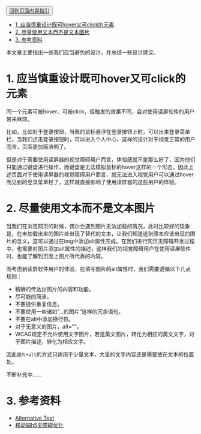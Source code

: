 <button>[回到页面内容指引](../content-creation.md)</button>
<!-- TOC -->

- [1. 应当慎重设计既可hover又可click的元素](#1-%E5%BA%94%E5%BD%93%E6%85%8E%E9%87%8D%E8%AE%BE%E8%AE%A1%E6%97%A2%E5%8F%AFhover%E5%8F%88%E5%8F%AFclick%E7%9A%84%E5%85%83%E7%B4%A0)
- [2. 尽量使用文本而不是文本图片](#2-%E5%B0%BD%E9%87%8F%E4%BD%BF%E7%94%A8%E6%96%87%E6%9C%AC%E8%80%8C%E4%B8%8D%E6%98%AF%E6%96%87%E6%9C%AC%E5%9B%BE%E7%89%87)
- [3. 参考资料](#3-%E5%8F%82%E8%80%83%E8%B5%84%E6%96%99)

<!-- /TOC -->
本文章主要指出一些我们应当避免的设计，并总结一些设计建议。

# 1. 应当慎重设计既可hover又可click的元素

同一个元素可被hover、可被click，但触发的效果不同，会对使用读屏软件的用户带来麻烦。

比如，比如对于登录按钮，当我的鼠标悬浮在登录按钮上时，可以出来登录菜单栏，当我们点击登录按钮时，可以进入个人中心，这样的设计对于视觉正常的用户而言，页面更加简洁明了。

但是对于需要使用读屏器的视觉障碍用户而言，体验感就不是那么好了，因为他们只能通过键盘进行操作，而键盘是无法模拟鼠标的hover这样的一个形态，因此上述页面对于使用读屏器的视觉障碍用户而言，就无法进入视觉用户可以通过hover而见到的登录菜单栏了，这样就直接影响了使用读屏器的这些用户的体验。

# 2. 尽量使用文本而不是文本图片

当我们在浏览网页的时候，偶尔会遇到图片无法加载的情况，此时比较好的现象是，在未加载出来的图片处出现了替代的文本，让我们知道这张原本应该出现的图片的含义，这可以通过在img中添加alt属性完成。在我们进行网页无障碍开发过程中，也需要对图片添加alt属性的描述，这样我们的视觉障碍用户在使用读屏软件时，也能了解到页面上图片所代表的内容。

而考虑到读屏软件用户的体验，在填写图片的alt属性时，我们需要遵循以下几点规则：
- 精确的传达出图片的内容和功能。
- 尽可能的简洁。
- 不要提供重复信息。
- 不要使用一些诸如“…的图片”这样的冗余语句。
- 不要在alt中添加换行符。
- 对于无意义的图片，alt=""。
- WCAG规定不允许使用文字图片，若是英文图片，转化为相应的英文文字，对于图片描述，转化为相应文字。

因此`图片+alt`的方式只适用于少量文本，大量的文字内容还是需要放在文本的位置处。

不断补充中……
# 3. 参考资料
- [Alternative Text](https://webaim.org/techniques/alttext/)
- [移动端h5无障碍优化](http://site.alibaba.net/accessibility/docs/demo/h5/list.html)